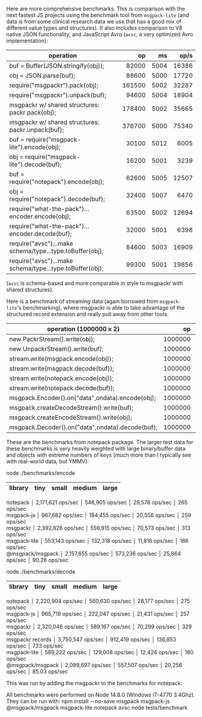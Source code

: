 Here are more comprehensive benchmarks. This is comparison with the next fastest JS projects using the benchmark tool from `msgpack-lite` (and data is from some clinical research data we use that has a good mix of different value types and structures). It also includes comparison to V8 native JSON functionality, and JavaScript Avro (`avsc`, a very optimized Avro implementation):

operation                                                  |   op   |   ms  |  op/s
---------------------------------------------------------- | ------: | ----: | -----:
buf = Buffer(JSON.stringify(obj));                         |   82000 |  5004 |  16386
obj = JSON.parse(buf);                                     |   88600 |  5000 |  17720
require("msgpackr").pack(obj);                             |  161500 |  5002 |  32287
require("msgpackr").unpack(buf);                           |   94600 |  5004 |  18904
msgpackr w/ shared structures: packr.pack(obj);            |  178400 |  5002 |  35665
msgpackr w/ shared structures: packr.unpack(buf);          |  376700 |  5000 |  75340
buf = require("msgpack-lite").encode(obj);                 |   30100 |  5012 |   6005
obj = require("msgpack-lite").decode(buf);                 |   16200 |  5001 |   3239
buf = require("notepack").encode(obj);                     |   62600 |  5005 |  12507
obj = require("notepack").decode(buf);                     |   32400 |  5007 |   6470
require("what-the-pack")... encoder.encode(obj);           |   63500 |  5002 |  12694
require("what-the-pack")... encoder.decode(buf);           |   32000 |  5001 |   6398
require("avsc")...make schema/type...type.toBuffer(obj);   |   84600 |  5003 |  16909
require("avsc")...make schema/type...type.toBuffer(obj);   |   99300 |  5001 |  19856

(`avsc` is schema-based and more comparable in style to msgpackr with shared structures).

Here is a benchmark of streaming data (again borrowed from `msgpack-lite`'s benchmarking), where msgpackr is able to take advantage of the structured record extension and really pull away from other tools:

operation (1000000 x 2)                          |   op    |  ms   |  op/s
------------------------------------------------ | ------: | ----: | -----:
new PackrStream().write(obj);                    | 1000000 |   372 | 2688172
new UnpackrStream().write(buf);                  | 1000000 |   247 | 4048582
stream.write(msgpack.encode(obj));               | 1000000 |  2898 | 345065
stream.write(msgpack.decode(buf));               | 1000000 |  1969 | 507872
stream.write(notepack.encode(obj));              | 1000000 |   901 | 1109877
stream.write(notepack.decode(buf));              | 1000000 |  1012 | 988142
msgpack.Encoder().on("data",ondata).encode(obj); | 1000000 |  1763 | 567214
msgpack.createDecodeStream().write(buf);         | 1000000 |  2222 | 450045
msgpack.createEncodeStream().write(obj);         | 1000000 |  1577 | 634115
msgpack.Decoder().on("data",ondata).decode(buf); | 1000000 |  2246 | 445235



These are the benchmarks from notepack package. The larger test data for these benchmarks is very heavily weighted with large binary/buffer data and objects with extreme numbers of keys (much more than I typically see with real-world data, but YMMV):

node ./benchmarks/encode

library          |   tiny            |  small          | medium         | large
---------------- | ----------------: | --------------: | ---------------| -------:
notepack         │ 2,171,621 ops/sec │ 546,905 ops/sec │ 29,578 ops/sec │ 265 ops/sec   
msgpack-js       │ 967,682 ops/sec   │ 184,455 ops/sec │ 20,556 ops/sec │ 259 ops/sec   
msgpackr         │ 2,392,826 ops/sec │ 556,915 ops/sec │ 70,573 ops/sec │ 313 ops/sec   
msgpack-lite     │ 553,143 ops/sec   │ 132,318 ops/sec │ 11,816 ops/sec │ 186 ops/sec   
@msgpack/msgpack │ 2,157,655 ops/sec │ 573,236 ops/sec │ 25,864 ops/sec │ 90.26 ops/sec 


node ./benchmarks/decode

library          |   tiny            |  small          | medium          | large
---------------- | ----------------: | --------------: | --------------- | -------:
notepack         │ 2,220,904 ops/sec │ 560,630 ops/sec │ 28,177 ops/sec  │ 275 ops/sec   
msgpack-js       │ 965,719 ops/sec   │ 222,047 ops/sec │ 21,431 ops/sec  │ 257 ops/sec   
msgpackr         │ 2,320,046 ops/sec │ 589,167 ops/sec │ 70,299 ops/sec  │ 329 ops/sec   
msgpackr records │ 3,750,547 ops/sec │ 912,419 ops/sec │ 136,853 ops/sec │ 733 ops/sec   
msgpack-lite     │ 569,222 ops/sec   │ 129,008 ops/sec │ 12,424 ops/sec  │ 180 ops/sec   
@msgpack/msgpack │ 2,089,697 ops/sec │ 557,507 ops/sec │ 20,256 ops/sec  │ 85.03 ops/sec 

This was run by adding the msgpackr to the benchmarks for notepack.

All benchmarks were performed on Node 14.8.0 (Windows i7-4770 3.4Ghz). They can be run with:
npm install --no-save msgpack msgpack-js @msgpack/msgpack msgpack-lite notepack avsc
node tests/benchmark
